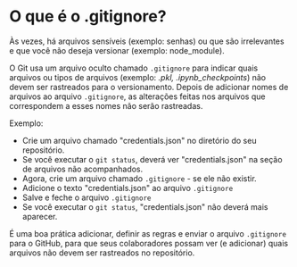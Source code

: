 # O que é o .gitignore?

Às vezes, há arquivos sensíveis \(exemplo: senhas\) ou que são irrelevantes e que você não deseja versionar \(exemplo: node\_module\).

O Git usa um arquivo oculto chamado `.gitignore` para indicar quais arquivos ou tipos de arquivos \(exemplo:  _.pkl,  .ipynb\_checkpoints_\) não devem ser rastreados para o versionamento. Depois de adicionar nomes de arquivos ao arquivo `.gitignore`, as alterações feitas nos arquivos que correspondem a esses nomes não serão rastreadas.

Exemplo:

* Crie um arquivo chamado "credentials.json" no diretório do seu repositório. 
* Se você executar o `git status`, deverá ver "credentials.json" na seção de arquivos não acompanhados. 
* Agora, crie um arquivo chamado `.gitignore` - se ele não existir. 
* Adicione o texto "credentials.json" ao arquivo `.gitignore`
* Salve e feche o arquivo `.gitignore` 
* Se você executar o `git status`, "credentials.json" não deverá mais aparecer. 

É uma boa prática adicionar, definir as regras e enviar o arquivo `.gitignore` para o GitHub, para que seus colaboradores possam ver \(e adicionar\) quais arquivos não devem ser rastreados no repositório.

